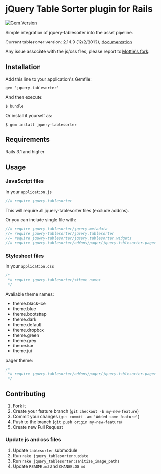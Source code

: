 # jQuery Table Sorter plugin for Rails

[![Gem Version](https://badge.fury.io/rb/jquery-tablesorter.png)](http://badge.fury.io/rb/jquery-tablesorter)

Simple integration of jquery-tablesorter into the asset pipeline.

Current tablesorter version: 2.14.3 (12/2/2013), [documentation]

Any issue associate with the js/css files, please report to [Mottie's fork].

## Installation

Add this line to your application's Gemfile:

    gem 'jquery-tablesorter'

And then execute:

    $ bundle

Or install it yourself as:

    $ gem install jquery-tablesorter

## Requirements

Rails 3.1 and higher

## Usage

### JavaScript files

In your `application.js`

```javascript
//= require jquery-tablesorter
```

This will require all jquery-tablesorter files (exclude addons).

Or you can include single file with:

```javascript
//= require jquery-tablesorter/jquery.metadata
//= require jquery-tablesorter/jquery.tablesorter
//= require jquery-tablesorter/jquery.tablesorter.widgets
//= require jquery-tablesorter/addons/pager/jquery.tablesorter.pager
```

### Stylesheet files

In your `application.css`

```css
/*
 *= require jquery-tablesorter/<theme name>
 */
```

Avaliable theme names:

* theme.black-ice
* theme.blue
* theme.bootstrap
* theme.dark
* theme.default
* theme.dropbox
* theme.green
* theme.grey
* theme.ice
* theme.jui

pager theme:

```css
/*
 *= require jquery-tablesorter/addons/pager/jquery.tablesorter.pager
 */
```

## Contributing

1. Fork it
2. Create your feature branch (`git checkout -b my-new-feature`)
3. Commit your changes (`git commit -am 'Added some feature'`)
4. Push to the branch (`git push origin my-new-feature`)
5. Create new Pull Request

### Update js and css files

1. Update `tablesorter` submodule
2. Run `rake jquery_tablesorter:update`
3. Run `rake jquery_tablesorter:sanitize_image_paths`
4. Update `README.md` and `CHANGELOG.md`


[Mottie's fork]: https://github.com/Mottie/tablesorter
[documentation]: http://mottie.github.com/tablesorter/docs/index.html

